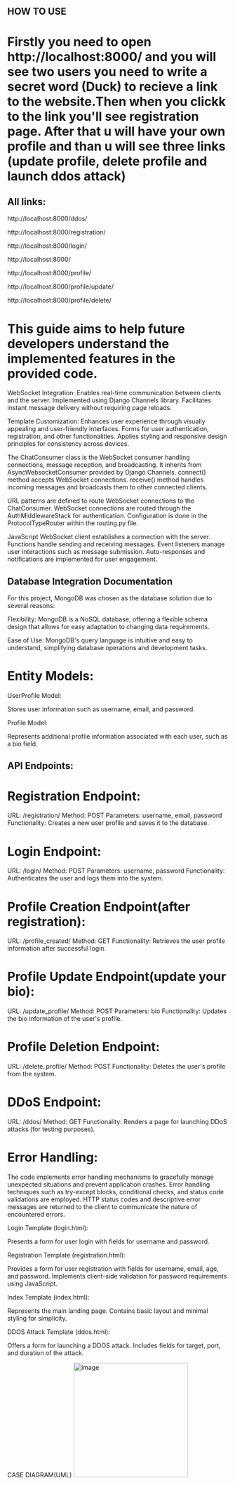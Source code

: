 ## HOW TO USE



# Firstly you need to open http://localhost:8000/ and you will see two users you need to write a secret word (Duck) to recieve a link to the website.Then when you clickk to the link you'll see registration page. After that u will have your own profile and than u will see three links (update profile, delete profile and launch ddos attack)


## All links:



http://localhost:8000/ddos/

http://localhost:8000/registration/

http://localhost:8000/login/

http://localhost:8000/

http://localhost:8000/profile/

http://localhost:8000/profile/update/

http://localhost:8000/profile/delete/


# This guide aims to help future developers understand the implemented features in the provided code.

WebSocket Integration:
Enables real-time communication between clients and the server.
Implemented using Django Channels library.
Facilitates instant message delivery without requiring page reloads.

Template Customization:
Enhances user experience through visually appealing and user-friendly interfaces.
Forms for user authentication, registration, and other functionalities.
Applies styling and responsive design principles for consistency across devices.

The ChatConsumer class is the WebSocket consumer handling connections, message reception, and broadcasting.
It inherits from AsyncWebsocketConsumer provided by Django Channels.
connect() method accepts WebSocket connections.
receive() method handles incoming messages and broadcasts them to other connected clients.

URL patterns are defined to route WebSocket connections to the ChatConsumer.
WebSocket connections are routed through the AuthMiddlewareStack for authentication.
Configuration is done in the ProtocolTypeRouter within the routing.py file.

JavaScript WebSocket client establishes a connection with the server.
Functions handle sending and receiving messages.
Event listeners manage user interactions such as message submission.
Auto-responses and notifications are implemented for user engagement.


## Database Integration Documentation

For this project, MongoDB was chosen as the database solution due to several reasons:

Flexibility: MongoDB is a NoSQL database, offering a flexible schema design that allows for easy adaptation to changing data requirements.

Ease of Use: MongoDB's query language is intuitive and easy to understand, simplifying database operations and development tasks.

# Entity Models:

UserProfile Model:

Stores user information such as username, email, and password.

Profile Model:

Represents additional profile information associated with each user, such as a bio field.


## API Endpoints:

# Registration Endpoint:

URL: /registration/
Method: POST
Parameters: username, email, password
Functionality: Creates a new user profile and saves it to the database.

# Login Endpoint:

URL: /login/
Method: POST
Parameters: username, password
Functionality: Authenticates the user and logs them into the system.

# Profile Creation Endpoint(after registration):

URL: /profile_created/
Method: GET
Functionality: Retrieves the user profile information after successful login.

# Profile Update Endpoint(update your bio):

URL: /update_profile/
Method: POST
Parameters: bio
Functionality: Updates the bio information of the user's profile.

# Profile Deletion Endpoint:

URL: /delete_profile/
Method: POST
Functionality: Deletes the user's profile from the system.

# DDoS Endpoint:

URL: /ddos/
Method: GET
Functionality: Renders a page for launching DDoS attacks (for testing purposes).

# Error Handling:

The code implements error handling mechanisms to gracefully manage unexpected situations and prevent application crashes.
Error handling techniques such as try-except blocks, conditional checks, and status code validations are employed.
HTTP status codes and descriptive error messages are returned to the client to communicate the nature of encountered errors.


Login Template (login.html):

Presents a form for user login with fields for username and password.

Registration Template (registration.html):

Provides a form for user registration with fields for username, email, age, and password.
Implements client-side validation for password requirements using JavaScript.

Index Template (index.html):

Represents the main landing page.
Contains basic layout and minimal styling for simplicity.

DDOS Attack Template (ddos.html):

Offers a form for launching a DDOS attack.
Includes fields for target, port, and duration of the attack.

CASE DIAGRAM(UML)
<img width="261" alt="image" src="https://github.com/KristinaRiabova/ddos_attack_app-chat/assets/103763577/f3db273d-f5e6-4bc1-acc5-065509f490ea">


